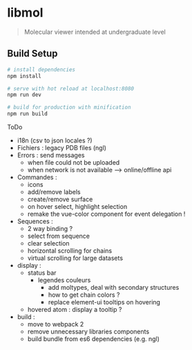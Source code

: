 # libmol

> Molecular viewer intended at undergraduate level

## Build Setup

``` bash
# install dependencies
npm install

# serve with hot reload at localhost:8080
npm run dev

# build for production with minification
npm run build
```

ToDo
- i18n (csv to json locales ?)
- Fichiers : legacy PDB files (ngl)
- Errors : send messages
  - when file could not be uploaded
  - when network is not available --> online/offline api
- Commandes : 
  - icons
  - add/remove labels
  - create/remove surface
  - on hover select, highlight selection
  - remake the vue-color component for event delegation !
- Sequences : 
  - 2 way binding ?
  - select from sequence
  - clear selection
  - horizontal scrolling for chains
  - virtual scrolling for large datasets
- display :
  - status bar
    - legendes couleurs
      - add moltypes, deal with secondary structures
      - how to get chain colors ?
      - replace element-ui tooltips on hovering
  - hovered atom : display a tooltip ?
- build :
  - move to webpack 2
  - remove unnecessary libraries components
  - build bundle from es6 dependencies (e.g. ngl)
